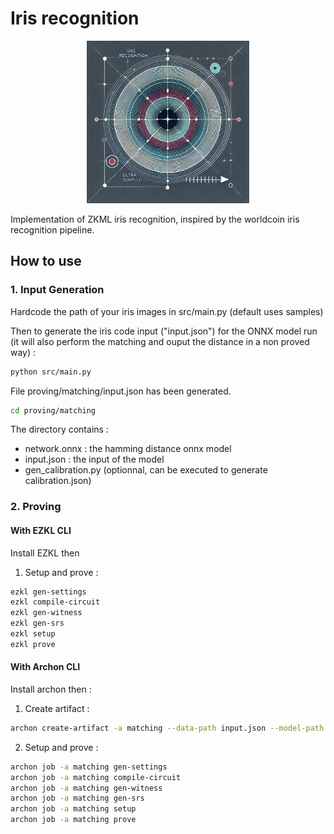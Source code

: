 # Iris recognition

<div align="center">
  <img src="img/iris.png" alt="iris-logo" height="260"/>
</div>



Implementation of ZKML iris recognition, inspired by the worldcoin iris recognition pipeline.

## How to use

### 1. Input Generation

Hardcode the path of your iris images in src/main.py (default uses samples)

Then to generate the iris code input ("input.json") for the ONNX model run (it will also perform the matching and ouput the distance in a non proved way) :

```bash
python src/main.py
```

File proving/matching/input.json has been generated.

```bash
cd proving/matching
```

The directory contains :

* network.onnx : the hamming distance onnx model
* input.json : the input of the model
* gen_calibration.py (optionnal, can be executed to generate calibration.json)

### 2. Proving

#### With EZKL CLI
Install EZKL then 

1. Setup and prove :
```bash
ezkl gen-settings 
ezkl compile-circuit
ezkl gen-witness
ezkl gen-srs
ezkl setup 
ezkl prove
```


#### With Archon CLI
Install archon then :

1. Create artifact :
```bash
archon create-artifact -a matching --data-path input.json --model-path network.onnx
```

2. Setup and prove :

```bash
archon job -a matching gen-settings 
archon job -a matching compile-circuit
archon job -a matching gen-witness
archon job -a matching gen-srs
archon job -a matching setup 
archon job -a matching prove
```


